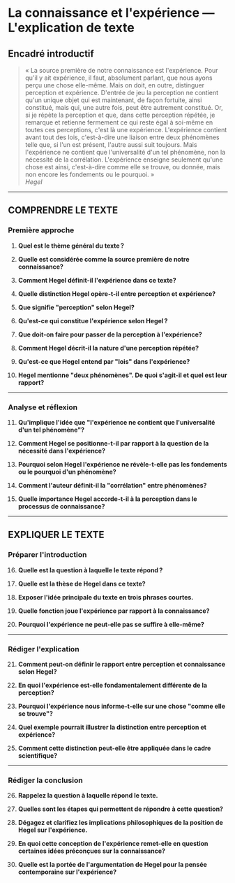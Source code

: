 # La connaissance et l'expérience — L'explication de texte

## Encadré introductif
> « La source première de notre connaissance est l'expérience. Pour qu'il y ait expérience, il faut, absolument parlant, que nous ayons perçu une chose elle-même. Mais on doit, en outre, distinguer perception et expérience. D'entrée de jeu la perception ne contient qu'un unique objet qui est maintenant, de façon fortuite, ainsi constitué, mais qui, une autre fois, peut être autrement constitué. Or, si je répète la perception et que, dans cette perception répétée, je remarque et retienne fermement ce qui reste égal à soi-même en toutes ces perceptions, c'est là une expérience. L'expérience contient avant tout des lois, c'est-à-dire une liaison entre deux phénomènes telle que, si l'un est présent, l'autre aussi suit toujours. Mais l'expérience ne contient que l'universalité d'un tel phénomène, non la nécessité de la corrélation. L'expérience enseigne seulement qu'une chose est ainsi, c'est-à-dire comme elle se trouve, ou donnée, mais non encore les fondements ou le pourquoi. »  
> *Hegel*

---

## COMPRENDRE LE TEXTE

### Première approche

1. **Quel est le thème général du texte ?**  
   
2. **Quelle est considérée comme la source première de notre connaissance?**  
   
3. **Comment Hegel définit-il l'expérience dans ce texte?**  
   
4. **Quelle distinction Hegel opère-t-il entre perception et expérience?**  
   
5. **Que signifie "perception" selon Hegel?**  
   
6. **Qu'est-ce qui constitue l'expérience selon Hegel ?**  
   
7. **Que doit-on faire pour passer de la perception à l'expérience?**  
   
8. **Comment Hegel décrit-il la nature d'une perception répétée?**  
   
9. **Qu'est-ce que Hegel entend par "lois" dans l'expérience?**  
   
10. **Hegel mentionne "deux phénomènes". De quoi s'agit-il et quel est leur rapport?**  

---

### Analyse et réflexion

11. **Qu'implique l'idée que "l'expérience ne contient que l'universalité d'un tel phénomène"?**  
   
12. **Comment Hegel se positionne-t-il par rapport à la question de la nécessité dans l'expérience?**  
   
13. **Pourquoi selon Hegel l'expérience ne révèle-t-elle pas les fondements ou le pourquoi d'un phénomène?**  
   
14. **Comment l'auteur définit-il la "corrélation" entre phénomènes?**  
   
15. **Quelle importance Hegel accorde-t-il à la perception dans le processus de connaissance?**  

---

## EXPLIQUER LE TEXTE

### Préparer l'introduction

16. **Quelle est la question à laquelle le texte répond ?**  
   
17. **Quelle est la thèse de Hegel dans ce texte?**  
   
18. **Exposer l'idée principale du texte en trois phrases courtes.**  
   
19. **Quelle fonction joue l'expérience par rapport à la connaissance?**  
   
20. **Pourquoi l'expérience ne peut-elle pas se suffire à elle-même?**  

---

### Rédiger l'explication

21. **Comment peut-on définir le rapport entre perception et connaissance selon Hegel?**  
   
22. **En quoi l'expérience est-elle fondamentalement différente de la perception?**  
   
23. **Pourquoi l'expérience nous informe-t-elle sur une chose "comme elle se trouve"?**  
   
24. **Quel exemple pourrait illustrer la distinction entre perception et expérience?**  
   
25. **Comment cette distinction peut-elle être appliquée dans le cadre scientifique?**  

---

### Rédiger la conclusion

26. **Rappelez la question à laquelle répond le texte.**  
   
27. **Quelles sont les étapes qui permettent de répondre à cette question?**  
   
28. **Dégagez et clarifiez les implications philosophiques de la position de Hegel sur l'expérience.**  
   
29. **En quoi cette conception de l'expérience remet-elle en question certaines idées préconçues sur la connaissance?**  
   
30. **Quelle est la portée de l'argumentation de Hegel pour la pensée contemporaine sur l'expérience?**  